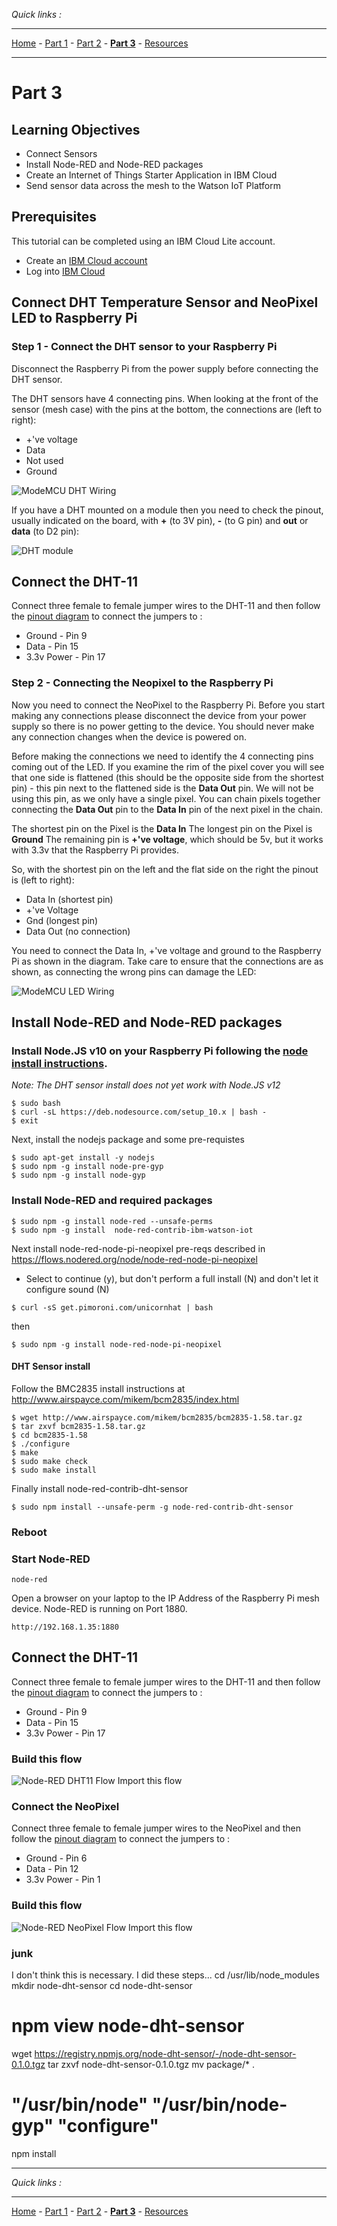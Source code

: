 *Quick links :*
***
[Home](/README.md) - [Part 1](/part1/README.md) - [Part 2](/part2/README.md) - [**Part 3**](/part3/README.md) - [Resources](/additionalResources/README.md)
***

# Part 3

## Learning Objectives

- Connect Sensors
- Install Node-RED and Node-RED packages
- Create an Internet of Things Starter Application in IBM Cloud
- Send sensor data across the mesh to the Watson IoT Platform

## Prerequisites

This tutorial can be completed using an IBM Cloud Lite account.

* Create an [IBM Cloud account](https://cloud.ibm.com/registration)
* Log into [IBM Cloud](https://cloud.ibm.com/login)

## Connect DHT Temperature Sensor and NeoPixel LED to Raspberry Pi

### Step 1 - Connect the DHT sensor to your Raspberry Pi

Disconnect the Raspberry Pi from the power supply before connecting the DHT sensor.

The DHT sensors have 4 connecting pins.  When looking at the front of the sensor (mesh case) with the pins at the bottom, the connections are (left to right):

- +'ve voltage
- Data
- Not used
- Ground

![ModeMCU DHT Wiring](../images/NodeMCU_DHT.jpg)

If you have a DHT mounted on a module then you need to check the pinout, usually indicated on the board, with **+** (to 3V pin), **-** (to G pin) and **out** or **data** (to D2 pin):

![DHT module](../images/DHTmodule.png)

## Connect the DHT-11

Connect three female to female jumper wires to the DHT-11 and then follow the [pinout diagram](https://pinout.xyz/#) to connect the jumpers to :
* Ground - Pin 9
* Data - Pin 15
* 3.3v Power - Pin 17


### Step 2 - Connecting the Neopixel to the Raspberry Pi

Now you need to connect the NeoPixel to the Raspberry Pi.  Before you start making any connections please disconnect the device from your power supply so there is no power getting to the device.  You should never make any connection changes when the device is powered on.

Before making the connections we need to identify the 4 connecting pins coming out of the LED.  If you examine the rim of the pixel cover you will see that one side is flattened (this should be the opposite side from the shortest pin) - this pin next to the flattened side is the **Data Out** pin.  We will not be using this pin, as we only have a single pixel.  You can chain pixels together connecting the **Data Out** pin to the **Data In** pin of the next pixel in the chain.

The shortest pin on the Pixel is the **Data In**
The longest pin on the Pixel is **Ground**
The remaining pin is **+'ve voltage**, which should be 5v, but it works with 3.3v that the Raspberry Pi provides.

So, with the shortest pin on the left and the flat side on the right the pinout is (left to right):

- Data In (shortest pin)
- +'ve Voltage
- Gnd (longest pin)
- Data Out (no connection)

You need to connect the Data In, +'ve voltage and ground to the Raspberry Pi as shown in the diagram.  Take care to ensure that the connections are as shown, as connecting the wrong pins can damage the LED:

![ModeMCU LED Wiring](../images/NodeMCU_LED_Wiring.jpg)

## Install Node-RED and Node-RED packages

### Install Node.JS v10 on your Raspberry Pi following the [node install instructions](https://github.com/nodesource/distributions).
*Note: The DHT sensor install does not yet work with Node.JS v12*
```
$ sudo bash
$ curl -sL https://deb.nodesource.com/setup_10.x | bash -
$ exit
```
Next, install the nodejs package and some pre-requistes
```
$ sudo apt-get install -y nodejs
$ sudo npm -g install node-pre-gyp
$ sudo npm -g install node-gyp
```

### Install Node-RED and required packages
```
$ sudo npm -g install node-red --unsafe-perms
$ sudo npm -g install  node-red-contrib-ibm-watson-iot
```
Next install node-red-node-pi-neopixel pre-reqs
described in https://flows.nodered.org/node/node-red-node-pi-neopixel
* Select to continue (y), but don't perform a full install (N) and don't let it configure sound (N)

```
$ curl -sS get.pimoroni.com/unicornhat | bash
```
then
```
$ sudo npm -g install node-red-node-pi-neopixel
```
#### DHT Sensor install
Follow the BMC2835 install instructions at http://www.airspayce.com/mikem/bcm2835/index.html
```
$ wget http://www.airspayce.com/mikem/bcm2835/bcm2835-1.58.tar.gz
$ tar zxvf bcm2835-1.58.tar.gz
$ cd bcm2835-1.58
$ ./configure
$ make
$ sudo make check
$ sudo make install
```

Finally install node-red-contrib-dht-sensor
```
$ sudo npm install --unsafe-perm -g node-red-contrib-dht-sensor
```
### Reboot

### Start Node-RED
```
node-red
```
Open a browser on your laptop to the IP Address of the Raspberry Pi mesh device. Node-RED is running on Port 1880.
```
http://192.168.1.35:1880
```

## Connect the DHT-11
Connect three female to female jumper wires to the DHT-11 and then follow the [pinout diagram](https://pinout.xyz/#) to connect the jumpers to :
* Ground - Pin 9
* Data - Pin 15
* 3.3v Power - Pin 17

### Build this flow
![Node-RED DHT11 Flow](/images/Node-RED-DHT11-flow.png)
Import this flow

### Connect the NeoPixel
Connect three female to female jumper wires to the NeoPixel and then follow the [pinout diagram](https://pinout.xyz/#) to connect the jumpers to :
* Ground - Pin 6
* Data - Pin 12
* 3.3v Power - Pin 1

### Build this flow
![Node-RED NeoPixel Flow](/images/Node-RED-NeoPixel-flow.png)
Import this flow

### junk
I don't think this is necessary. I did these steps...
cd /usr/lib/node_modules
mkdir node-dht-sensor
cd node-dht-sensor
#  npm view  node-dht-sensor
wget https://registry.npmjs.org/node-dht-sensor/-/node-dht-sensor-0.1.0.tgz
tar zxvf node-dht-sensor-0.1.0.tgz
mv package/* .

# "/usr/bin/node" "/usr/bin/node-gyp" "configure"
npm install

***
*Quick links :*
***
[Home](/README.md) - [Part 1](/part1/README.md) - [Part 2](/part2/README.md) - [**Part 3**](/part3/README.md) - [Resources](/additionalResources/README.md)